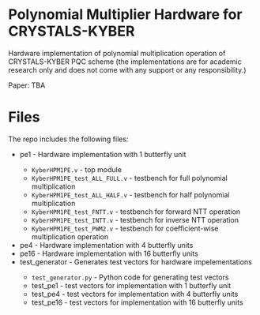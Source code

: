 # Polynomial Multiplier Hardware for CRYSTALS-KYBER

Hardware implementation of polynomial multiplication operation of CRYSTALS-KYBER PQC scheme (the implementations are for academic research only and does not come with any support or any responsibility.)

Paper: TBA

# Files

The repo includes the following files:
<ul>
<li>pe1 - Hardware implementation with 1 butterfly unit</li>
  <ul>
    <li><code>KyberHPM1PE.v</code> - top module</li>
    <li><code>KyberHPM1PE_test_ALL_FULL.v</code> - testbench for full polynomial multiplication</li>
    <li><code>KyberHPM1PE_test_ALL_HALF.v</code> - testbench for half polynomial multiplication</li>
    <li><code>KyberHPM1PE_test_FNTT.v</code> - testbench for forward NTT operation</li>
    <li><code>KyberHPM1PE_test_INTT.v</code> - testbench for inverse NTT operation</li>
    <li><code>KyberHPM1PE_test_PWM2.v</code> - testbench for coefficient-wise multiplication operation</li>
  </ul>
<li>pe4 - Hardware implementation with 4 butterfly units</li>
<li>pe16 - Hardware implementation with 16 butterfly units</li>
<li>test_generator - Generates test vectors for hardware impelementations</li>
  <ul>
    <li><code>test_generator.py</code> - Python code for generating test vectors</li>
    <li>test_pe1 - test vectors for implementation with 1 butterfly unit</li>
    <li>test_pe4 - test vectors for implementation with 4 butterfly units</li>
    <li>test_pe16 - test vectors for implementation with 16 butterfly units</li
  </ul>
</ul>


